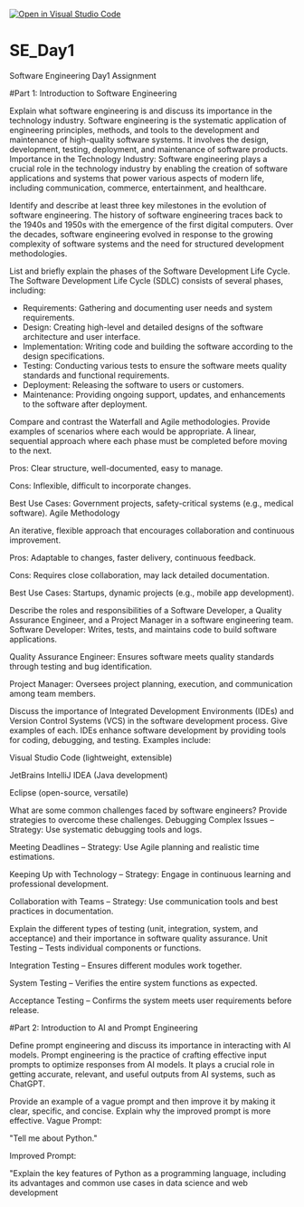 [![Open in Visual Studio Code](https://classroom.github.com/assets/open-in-vscode-2e0aaae1b6195c2367325f4f02e2d04e9abb55f0b24a779b69b11b9e10269abc.svg)](https://classroom.github.com/online_ide?assignment_repo_id=18320013&assignment_repo_type=AssignmentRepo)
# SE_Day1
Software Engineering Day1 Assignment

#Part 1: Introduction to Software Engineering

Explain what software engineering is and discuss its importance in the technology industry.
Software engineering is the systematic application of engineering principles, methods, and tools to the development and maintenance of high-quality software systems. It involves the design, development, testing, deployment, and maintenance of software products.
Importance in the Technology Industry: Software engineering plays a crucial role in the technology industry by enabling the creation of software applications and systems that power various aspects of modern life, including communication, commerce, entertainment, and healthcare.

Identify and describe at least three key milestones in the evolution of software engineering.
The history of software engineering traces back to the 1940s and 1950s with the emergence of the first digital computers. Over the decades, software engineering evolved in response to the growing complexity of software systems and the need for structured development methodologies.

List and briefly explain the phases of the Software Development Life Cycle.
The Software Development Life Cycle (SDLC) consists of several phases, including:
  - Requirements: Gathering and documenting user needs and system requirements.
  - Design: Creating high-level and detailed designs of the software architecture and user interface.
  - Implementation: Writing code and building the software according to the design specifications.
  - Testing: Conducting various tests to ensure the software meets quality standards and functional requirements.
  - Deployment: Releasing the software to users or customers.
  - Maintenance: Providing ongoing support, updates, and enhancements to the software after deployment.


Compare and contrast the Waterfall and Agile methodologies. Provide examples of scenarios where each would be appropriate.
A linear, sequential approach where each phase must be completed before moving to the next.

Pros: Clear structure, well-documented, easy to manage.

Cons: Inflexible, difficult to incorporate changes.

Best Use Cases: Government projects, safety-critical systems (e.g., medical software).
Agile Methodology

An iterative, flexible approach that encourages collaboration and continuous improvement.

Pros: Adaptable to changes, faster delivery, continuous feedback.

Cons: Requires close collaboration, may lack detailed documentation.

Best Use Cases: Startups, dynamic projects (e.g., mobile app development).

Describe the roles and responsibilities of a Software Developer, a Quality Assurance Engineer, and a Project Manager in a software engineering team.
Software Developer: Writes, tests, and maintains code to build software applications.

Quality Assurance Engineer: Ensures software meets quality standards through testing and bug identification.

Project Manager: Oversees project planning, execution, and communication among team members.

Discuss the importance of Integrated Development Environments (IDEs) and Version Control Systems (VCS) in the software development process. Give examples of each.
IDEs enhance software development by providing tools for coding, debugging, and testing. Examples include:

Visual Studio Code (lightweight, extensible)

JetBrains IntelliJ IDEA (Java development)

Eclipse (open-source, versatile)

What are some common challenges faced by software engineers? Provide strategies to overcome these challenges.
Debugging Complex Issues – Strategy: Use systematic debugging tools and logs.

Meeting Deadlines – Strategy: Use Agile planning and realistic time estimations.

Keeping Up with Technology – Strategy: Engage in continuous learning and professional development.

Collaboration with Teams – Strategy: Use communication tools and best practices in documentation.

Explain the different types of testing (unit, integration, system, and acceptance) and their importance in software quality assurance.
Unit Testing – Tests individual components or functions.

Integration Testing – Ensures different modules work together.

System Testing – Verifies the entire system functions as expected.

Acceptance Testing – Confirms the system meets user requirements before release.

#Part 2: Introduction to AI and Prompt Engineering


Define prompt engineering and discuss its importance in interacting with AI models.
Prompt engineering is the practice of crafting effective input prompts to optimize responses from AI models. It plays a crucial role in getting accurate, relevant, and useful outputs from AI systems, such as ChatGPT.

Provide an example of a vague prompt and then improve it by making it clear, specific, and concise. Explain why the improved prompt is more effective.
Vague Prompt:

"Tell me about Python."

Improved Prompt:

"Explain the key features of Python as a programming language, including its advantages and common use cases in data science and web development
